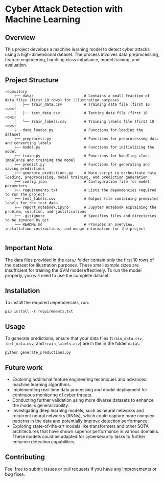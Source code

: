 # Cyber Attack Detection with Machine Learning

## Overview
This project develops a machine learning model to detect cyber attacks using a high-dimensional dataset. The process involves data preprocessing, feature engineering, handling class imbalance, model training, and evaluation.

## Project Structure

```
repository
    ├── data/                       # Contains a small fraction of data files (first 10 rows) for illustration purposes
    │   ├── train_data.csv          # Training data file (first 10 rows)
    │   ├── test_data.csv           # Testing data file (first 10 rows)
    │   └── train_labels.csv        # Training labels file (first 10 rows)
    ├── data_loader.py              # Functions for loading the dataset
    ├── preprocess.py               # Functions for preprocessing data and converting labels
    ├── model.py                    # Functions for initializing the model
    ├── train.py                    # Functions for handling class imbalance and training the model
    ├── predict.py                  # Functions for generating and saving predictions
    ├── generate_predictions.py     # Main script to orchestrate data loading, preprocessing, model training, and prediction generation
    ├── config.json                 # Configuration file for model parameters
    ├── requirements.txt            # Lists the dependencies required to run the project
    ├── test_labels.csv             # Output file containing predicted labels for the test data
    ├── report_notebook.ipynb       # Jupyter notebook explaining the problem, solution, and justifications
    ├── .gitignore                  # Specifies files and directories to be ignored by git
    └── README.md                   # Provides an overview, installation instructions, and usage information for the project


```

## Important Note
The data files provided in the `data/` folder contain only the first 10 rows of the dataset for illustration purposes. These small sample sizes are insufficient for training the SVM model effectively. To run the model properly, you will need to use the complete dataset.


## Installation
To install the required dependencies, run:
```
pip install -r requirements.txt
```

## Usage
To generate predictions, ensure that your data files (`train_data.csv`, `test_data.csv`, and `train_labels.csv`) are in the in the folder `data\`:

```
python generate_predictions.py
```

## Future work
- Exploring additional feature engineering techniques and advanced machine learning algorithms.
- Implementing real-time data processing and model deployment for continuous monitoring of cyber threats.
- Conducting further validation using more diverse datasets to enhance the model's generalizability.
- Investigating deep learning models, such as neural networks and recurrent neural networks (RNNs), which could capture more complex patterns in the data and potentially improve detection performance.
- Exploring state-of-the-art models like transformers and other SOTA architectures that have shown superior performance in various domains. These models could be adapted for cybersecurity tasks to further enhance detection capabilities.

## Contributing
Feel free to submit issues or pull requests if you have any improvements or bug fixes.


